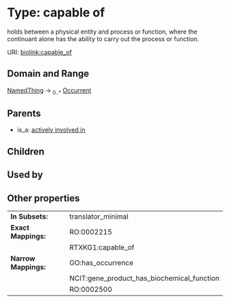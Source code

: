 
# Type: capable of


holds between a physical entity and process or function, where the continuant alone has the ability to carry out the process or function.

URI: [biolink:capable_of](https://w3id.org/biolink/vocab/capable_of)


## Domain and Range

[NamedThing](NamedThing.md) ->  <sub>0..*</sub> [Occurrent](Occurrent.md)

## Parents

 *  is_a: [actively involved in](actively_involved_in.md)

## Children


## Used by


## Other properties

|  |  |  |
| --- | --- | --- |
| **In Subsets:** | | translator_minimal |
| **Exact Mappings:** | | RO:0002215 |
|  | | RTXKG1:capable_of |
| **Narrow Mappings:** | | GO:has_occurrence |
|  | | NCIT:gene_product_has_biochemical_function |
|  | | RO:0002500 |

